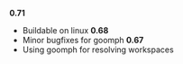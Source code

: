 **0.71**
- Buildable on linux
**0.68**
- Minor bugfixes for goomph
**0.67**
- Using goomph for resolving workspaces

